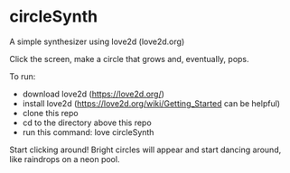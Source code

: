 circleSynth
===========

A simple synthesizer using love2d (love2d.org)

Click the screen, make a circle that grows and, eventually, pops.

To run:
- download love2d (https://love2d.org/)
- install love2d (https://love2d.org/wiki/Getting_Started can be helpful)
- clone this repo
- cd to the directory above this repo
- run this command: love circleSynth

Start clicking around! Bright circles will appear and start dancing around,
like raindrops on a neon pool.

